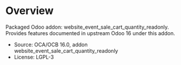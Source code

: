 # Overview

Packaged Odoo addon: website_event_sale_cart_quantity_readonly. Provides features documented in upstream Odoo 16 under this addon.

- Source: OCA/OCB 16.0, addon website_event_sale_cart_quantity_readonly
- License: LGPL-3
